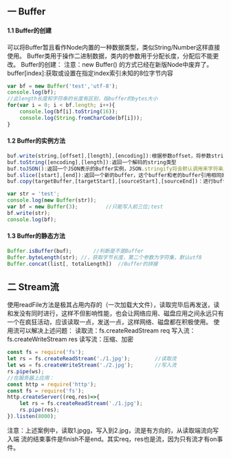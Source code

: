 ## 一 Buffer
#### 1.1 Buffer的创建
可以将Buffer暂且看作Node内置的一种数据类型，类似String/Number这样直接使用。
Buffer类用于操作二进制数据，类内的参数用于分配长度，分配后不能更改。
Buffer的创建：
注意：new Buffer() 的方式已经在新版Node中废弃了。
buffer[index]:获取或设置在指定index索引未知的8位字节内容
```JavaScript
var bf = new Buffer('test','utf-8');
console.log(bf);
//此length长度和字符串的长度有区别，指buffer的bytes大小
for(var i = 0; i < bf.length; i++){
    console.log(bf[i].toString(16));
    console.log(String.fromCharCode(bf[i]));
}
```
#### 1.2 Buffer的实例方法
```JavaScript
buf.write(string,[offset],[length],[encoding]):根据参数offset，将参数string数据写入buffer
buf.toString([encoding],[length]):返回一个解码的string类型
buf.toJSON():返回一个JSON表示的Buffer实例，JSON.stringify将会默认调用来字符串序列化这个Buffer实例
buf.slice([start],[end]):返回一个新的buffer，这个buffer和老的buffer引用相同的内存地址
buf.copy(targetBuffer,[targetStart],[sourceStart],[sourceEnd])：进行buffer的拷贝，拷贝不会影响老的buffer。
```
```JavaScript
var str = 'test';
console.log(new Buffer(str));
var bf = new Buffer(3);         //只能写入前三位;test
bf.write(str);
console.log(bf);
```
#### 1.3 Buffer的静态方法
```JavaScript
Buffer.isBuffer(buf);		//判断是不是Buffer
Buffer.byteLength(str);	//，获取字节长度，第二个参数为字符集，默认utf8
Buffer.concat(list[, totalLength])	//Buffer的拼接
```
## 二 Stream流
使用readFile方法是极其占用内存的（一次加载大文件），读取完毕后再发送，读和发没有同时进行，这样不但影响性能，也会让网络应用、磁盘应用之间永远只有一个在疯狂活动，应该读取一点，发送一点，这样网络、磁盘都在积极使用。
使用流可以解决上述问题：
读取流：fs.createReadStream		req
写入流：fs.createWriteStream		res
读写流：压缩、加密
```JavaScript
const fs = require('fs');
let rs = fs.createReadStream('./1.jpg');        //读取流
let ws = fs.createWriteStream('./2.jpg');       //写入流
rs.pipe(ws);
//在服务器上应用：
const http = require('http');
const fs = require('fs');
http.createServer((req,res)=>{
    let rs = fs.createReadStream('./1.jpg');
    rs.pipe(res);
}).listen(8000);
```
注意：上述案例中，读取1.jpgg，写入到2.jpg，流是有方向的，从读取端流向写入端
流的结束事件是finish不是end。其实req，res也是流，因为只有流才有on事件。


